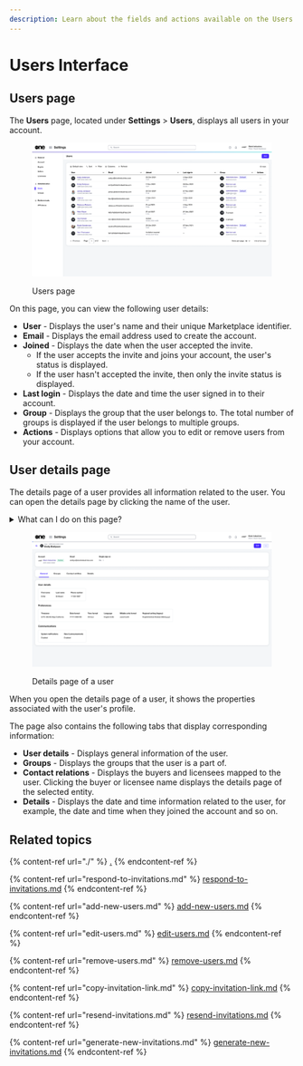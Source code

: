 ```yaml
---
description: Learn about the fields and actions available on the Users page.
---
```


# Users Interface

## Users page <a href="#agreements-interface" id="agreements-interface"></a>

The **Users** page, located under **Settings** > **Users**, displays all users in your account.

<figure><img src="../../../.gitbook/assets/image (422).png" alt=""><figcaption><p>Users page</p></figcaption></figure>

On this page, you can view the following user details:

* **User** - Displays the user's name and their unique Marketplace identifier.
* **Email** - Displays the email address used to create the account.
* **Joined** - Displays the date when the user accepted the invite.&#x20;
  * If the user accepts the invite and joins your account, the user's status is displayed.&#x20;
  * If the user hasn't accepted the invite, then only the invite status is displayed.
* **Last login** - Displays the date and time the user signed in to their account.
* **Group** - Displays the group that the user belongs to. The total number of groups is displayed if the user belongs to multiple groups.
* **Actions** - Displays options that allow you to edit or remove users from your account.&#x20;

## User details page <a href="#subscription-details" id="subscription-details"></a>

The details page of a user provides all information related to the user. You can open the details page by clicking the name of the user.&#x20;

<details>

<summary>What can I do on this page?</summary>

From the details page, you can complete the following tasks:&#x20;

* [Edit a user](edit-users.md)
* [Remove a user](remove-users.md)
* [Resend the invitation email](resend-invitations.md) (only if the user's status is **Invited**)
* [Copy the invitation link](copy-invitation-link.md) (only if the user's status is **Invited**)

</details>

<figure><img src="../../../.gitbook/assets/image (389).png" alt=""><figcaption><p>Details page of a user</p></figcaption></figure>

When you open the details page of a user, it shows the properties associated with the user's profile.&#x20;

The page also contains the following tabs that display corresponding information:

* **User details** - Displays general information of the user.&#x20;
* **Groups** - Displays the groups that the user is a part of.&#x20;
* **Contact relations** - Displays the buyers and licensees mapped to the user. Clicking the buyer or licensee name displays the details page of the selected entity.
* **Details** - Displays the date and time information related to the user, for example, the date and time when they joined the account and so on.

## Related topics

{% content-ref url="./" %}
[.](./)
{% endcontent-ref %}

{% content-ref url="respond-to-invitations.md" %}
[respond-to-invitations.md](respond-to-invitations.md)
{% endcontent-ref %}

{% content-ref url="add-new-users.md" %}
[add-new-users.md](add-new-users.md)
{% endcontent-ref %}

{% content-ref url="edit-users.md" %}
[edit-users.md](edit-users.md)
{% endcontent-ref %}

{% content-ref url="remove-users.md" %}
[remove-users.md](remove-users.md)
{% endcontent-ref %}

{% content-ref url="copy-invitation-link.md" %}
[copy-invitation-link.md](copy-invitation-link.md)
{% endcontent-ref %}

{% content-ref url="resend-invitations.md" %}
[resend-invitations.md](resend-invitations.md)
{% endcontent-ref %}

{% content-ref url="generate-new-invitations.md" %}
[generate-new-invitations.md](generate-new-invitations.md)
{% endcontent-ref %}

